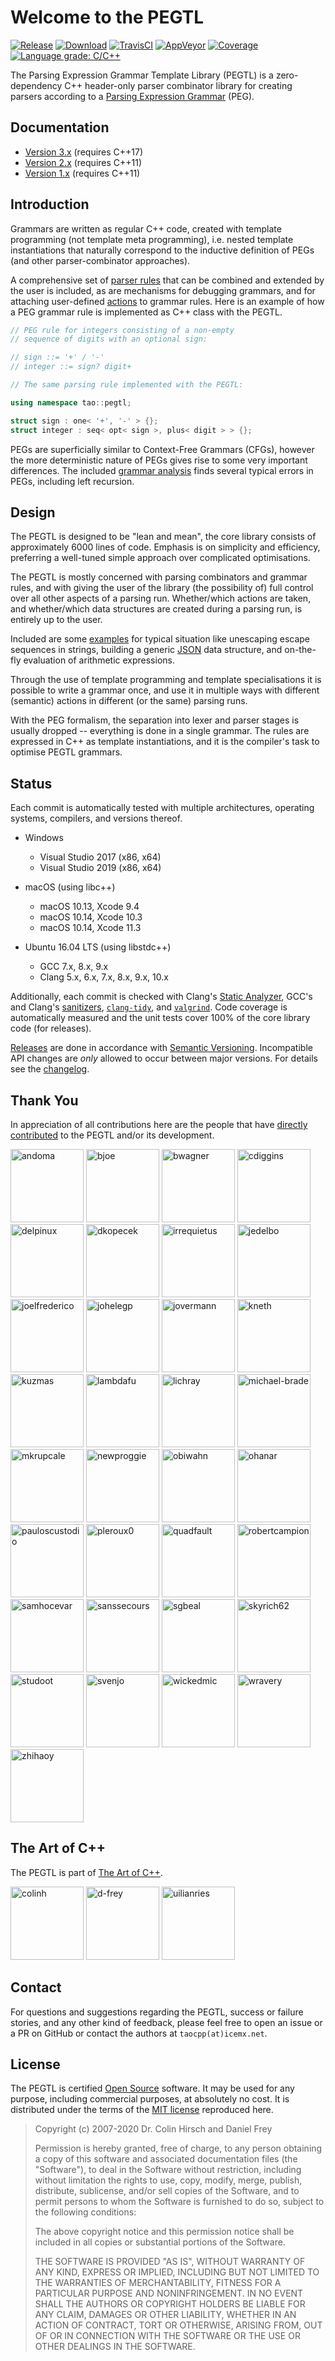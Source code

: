 # Welcome to the PEGTL

[![Release](https://img.shields.io/github/release/taocpp/PEGTL.svg)](https://github.com/taocpp/PEGTL/releases/latest)
[![Download](https://api.bintray.com/packages/conan/conan-center/taocpp-pegtl%3A_/images/download.svg)](https://bintray.com/conan/conan-center/taocpp-pegtl%3A_/_latestVersion)
[![TravisCI](https://travis-ci.org/taocpp/PEGTL.svg?branch=master)](https://travis-ci.org/taocpp/PEGTL)
[![AppVeyor](https://ci.appveyor.com/api/projects/status/pa5sbnw68tu650aq/branch/master?svg=true)](https://ci.appveyor.com/project/taocpp/PEGTL)
[![Coverage](https://coveralls.io/repos/github/taocpp/PEGTL/badge.svg?branch=master)](https://coveralls.io/github/taocpp/PEGTL)
[![Language grade: C/C++](https://img.shields.io/lgtm/grade/cpp/g/taocpp/PEGTL.svg)](https://lgtm.com/projects/g/taocpp/PEGTL/context:cpp)

The Parsing Expression Grammar Template Library (PEGTL) is a zero-dependency C++ header-only parser combinator library for creating parsers according to a [Parsing Expression Grammar](http://en.wikipedia.org/wiki/Parsing_expression_grammar) (PEG).

## Documentation

* [Version 3.x](doc/README.md) (requires C++17)
* [Version 2.x](https://github.com/taocpp/PEGTL/blob/2.x/doc/README.md) (requires C++11)
* [Version 1.x](https://github.com/taocpp/PEGTL/blob/1.x/doc/README.md) (requires C++11)

## Introduction

Grammars are written as regular C++ code, created with template programming (not template meta programming), i.e. nested template instantiations that naturally correspond to the inductive definition of PEGs (and other parser-combinator approaches).

A comprehensive set of [parser rules](doc/Rule-Reference.md) that can be combined and extended by the user is included, as are mechanisms for debugging grammars, and for attaching user-defined [actions](doc/Actions-and-States.md) to grammar rules.
Here is an example of how a PEG grammar rule is implemented as C++ class with the PEGTL.

```c++
// PEG rule for integers consisting of a non-empty
// sequence of digits with an optional sign:

// sign ::= '+' / '-'
// integer ::= sign? digit+

// The same parsing rule implemented with the PEGTL:

using namespace tao::pegtl;

struct sign : one< '+', '-' > {};
struct integer : seq< opt< sign >, plus< digit > > {};
```

PEGs are superficially similar to Context-Free Grammars (CFGs), however the more deterministic nature of PEGs gives rise to some very important differences.
The included [grammar analysis](doc/Grammar-Analysis.md) finds several typical errors in PEGs, including left recursion.

## Design

The PEGTL is designed to be "lean and mean", the core library consists of approximately 6000 lines of code.
Emphasis is on simplicity and efficiency, preferring a well-tuned simple approach over complicated optimisations.

The PEGTL is mostly concerned with parsing combinators and grammar rules, and with giving the user of the library (the possibility of) full control over all other aspects of a parsing run. Whether/which actions are taken, and whether/which data structures are created during a parsing run, is entirely up to the user.

Included are some [examples](doc/Contrib-and-Examples.md#examples) for typical situation like unescaping escape sequences in strings, building a generic [JSON](http://www.json.org/) data structure, and on-the-fly evaluation of arithmetic expressions.

Through the use of template programming and template specialisations it is possible to write a grammar once, and use it in multiple ways with different (semantic) actions in different (or the same) parsing runs.

With the PEG formalism, the separation into lexer and parser stages is usually dropped -- everything is done in a single grammar.
The rules are expressed in C++ as template instantiations, and it is the compiler's task to optimise PEGTL grammars.

## Status

Each commit is automatically tested with multiple architectures, operating systems, compilers, and versions thereof.

* Windows

  * Visual Studio 2017 (x86, x64)
  * Visual Studio 2019 (x86, x64)

* macOS (using libc++)

  * macOS 10.13, Xcode 9.4
  * macOS 10.14, Xcode 10.3
  * macOS 10.14, Xcode 11.3

* Ubuntu 16.04 LTS (using libstdc++)

  * GCC 7.x, 8.x, 9.x
  * Clang 5.x, 6.x, 7.x, 8.x, 9.x, 10.x

Additionally, each commit is checked with Clang's [Static Analyzer](https://clang-analyzer.llvm.org/), GCC's and Clang's [sanitizers](https://github.com/google/sanitizers), [`clang-tidy`](http://clang.llvm.org/extra/clang-tidy/), and [`valgrind`](http://valgrind.org/).
Code coverage is automatically measured and the unit tests cover 100% of the core library code (for releases).

[Releases](https://github.com/taocpp/PEGTL/releases) are done in accordance with [Semantic Versioning](http://semver.org/).
Incompatible API changes are *only* allowed to occur between major versions.
For details see the [changelog](doc/Changelog.md).

## Thank You

In appreciation of all contributions here are the people that have [directly contributed](https://github.com/taocpp/PEGTL/graphs/contributors) to the PEGTL and/or its development.

[<img alt="andoma" src="https://avatars.githubusercontent.com/u/216384?s=117" width="117">](https://github.com/andoma)
[<img alt="bjoe" src="https://avatars.githubusercontent.com/u/727911?s=117" width="117">](https://github.com/bjoe)
[<img alt="bwagner" src="https://avatars.githubusercontent.com/u/447049?s=117" width="117">](https://github.com/bwagner)
[<img alt="cdiggins" src="https://avatars.githubusercontent.com/u/1759994?s=460&v=4?s=117" width="117">](https://github.com/cdiggins)
[<img alt="delpinux" src="https://avatars.githubusercontent.com/u/35096584?s=117" width="117">](https://github.com/delpinux)
[<img alt="dkopecek" src="https://avatars.githubusercontent.com/u/1353140?s=117" width="117">](https://github.com/dkopecek)
[<img alt="irrequietus" src="https://avatars.githubusercontent.com/u/231192?s=117" width="117">](https://github.com/irrequietus)
[<img alt="jedelbo" src="https://avatars.githubusercontent.com/u/572755?s=117" width="117">](https://github.com/jedelbo)
[<img alt="joelfrederico" src="https://avatars.githubusercontent.com/u/458871?s=117" width="117">](https://github.com/joelfrederico)
[<img alt="johelegp" src="https://avatars.githubusercontent.com/u/21071787?s=117" width="117">](https://github.com/johelegp)
[<img alt="jovermann" src="https://avatars.githubusercontent.com/u/6087443?s=117" width="117">](https://github.com/jovermann)
[<img alt="kneth" src="https://avatars.githubusercontent.com/u/1225363?s=117" width="117">](https://github.com/kneth)
[<img alt="kuzmas" src="https://avatars.githubusercontent.com/u/1858553?s=117" width="117">](https://github.com/kuzmas)
[<img alt="lambdafu" src="https://avatars.githubusercontent.com/u/1138455?s=117" width="117">](https://github.com/lambdafu)
[<img alt="lichray" src="https://avatars.githubusercontent.com/u/433009?s=117" width="117">](https://github.com/lichray)
[<img alt="michael-brade" src="https://avatars.githubusercontent.com/u/8768950?s=117" width="117">](https://github.com/michael-brade)
[<img alt="mkrupcale" src="https://avatars.githubusercontent.com/u/13936020?s=117" width="117">](https://github.com/mkrupcale)
[<img alt="newproggie" src="https://avatars.githubusercontent.com/u/162319?s=460&v=4?s=117" width="117">](https://github.com/newproggie)
[<img alt="obiwahn" src="https://avatars.githubusercontent.com/u/741109?s=117" width="117">](https://github.com/obiwahn)
[<img alt="ohanar" src="https://avatars.githubusercontent.com/u/1442822?s=117" width="117">](https://github.com/ohanar)
[<img alt="pauloscustodio" src="https://avatars.githubusercontent.com/u/70773?s=117" width="117">](https://github.com/pauloscustodio)
[<img alt="pleroux0" src="https://avatars.githubusercontent.com/u/39619854?s=117" width="117">](https://github.com/pleroux0)
[<img alt="quadfault" src="https://avatars.githubusercontent.com/u/30195320?s=117" width="117">](https://github.com/quadfault)
[<img alt="robertcampion" src="https://avatars.githubusercontent.com/u/4220569?s=117" width="117">](https://github.com/robertcampion)
[<img alt="samhocevar" src="https://avatars.githubusercontent.com/u/245089?s=117" width="117">](https://github.com/samhocevar)
[<img alt="sanssecours" src="https://avatars.githubusercontent.com/u/691989?s=117" width="117">](https://github.com/sanssecours)
[<img alt="sgbeal" src="https://avatars.githubusercontent.com/u/235303?s=117" width="117">](https://github.com/sgbeal)
[<img alt="skyrich62" src="https://avatars.githubusercontent.com/u/23705081?s=117" width="117">](https://github.com/skyrich62)
[<img alt="studoot" src="https://avatars.githubusercontent.com/u/799344?s=117" width="117">](https://github.com/studoot)
[<img alt="svenjo" src="https://avatars.githubusercontent.com/u/1538181?s=460&v=4?s=117" width="117">](https://github.com/svenjo)
[<img alt="wickedmic" src="https://avatars.githubusercontent.com/u/12001183?s=117" width="117">](https://github.com/wickedmic)
[<img alt="wravery" src="https://avatars.githubusercontent.com/u/6502881?s=117" width="117">](https://github.com/wravery)
[<img alt="zhihaoy" src="https://avatars.githubusercontent.com/u/43971430?s=117" width="117">](https://github.com/zhihaoy)

## The Art of C++

The PEGTL is part of [The Art of C++](https://taocpp.github.io/).

[<img alt="colinh" src="https://avatars.githubusercontent.com/u/113184?s=117" width="117">](https://github.com/colinh)
[<img alt="d-frey" src="https://avatars.githubusercontent.com/u/3956325?s=117" width="117">](https://github.com/d-frey)
[<img alt="uilianries" src="https://avatars.githubusercontent.com/u/4870173?s=117" width="117">](https://github.com/uilianries)

## Contact

For questions and suggestions regarding the PEGTL, success or failure stories, and any other kind of feedback, please feel free to open an issue or a PR on GitHub or contact the authors at `taocpp(at)icemx.net`.

## License

The PEGTL is certified [Open Source](http://www.opensource.org/docs/definition.html) software. It may be used for any purpose, including commercial purposes, at absolutely no cost. It is distributed under the terms of the [MIT license](http://www.opensource.org/licenses/mit-license.html) reproduced here.

> Copyright (c) 2007-2020 Dr. Colin Hirsch and Daniel Frey
>
> Permission is hereby granted, free of charge, to any person obtaining a copy of this software and associated documentation files (the "Software"), to deal in the Software without restriction, including without limitation the rights to use, copy, modify, merge, publish, distribute, sublicense, and/or sell copies of the Software, and to permit persons to whom the Software is furnished to do so, subject to the following conditions:
>
> The above copyright notice and this permission notice shall be included in all copies or substantial portions of the Software.
>
> THE SOFTWARE IS PROVIDED "AS IS", WITHOUT WARRANTY OF ANY KIND, EXPRESS OR IMPLIED, INCLUDING BUT NOT LIMITED TO THE WARRANTIES OF MERCHANTABILITY, FITNESS FOR A PARTICULAR PURPOSE AND NONINFRINGEMENT. IN NO EVENT SHALL THE AUTHORS OR COPYRIGHT HOLDERS BE LIABLE FOR ANY CLAIM, DAMAGES OR OTHER LIABILITY, WHETHER IN AN ACTION OF CONTRACT, TORT OR OTHERWISE, ARISING FROM, OUT OF OR IN CONNECTION WITH THE SOFTWARE OR THE USE OR OTHER DEALINGS IN THE SOFTWARE.
